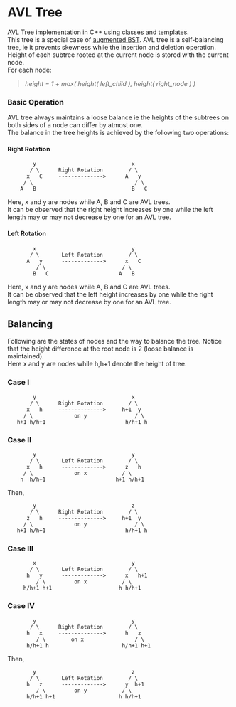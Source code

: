 # AVL Tree
AVL Tree implementation in C++ using classes and templates.  
This tree is a special case of [augmented BST](https://github.com/Ekan5h/AugmentedBST). AVL tree is a self-balancing tree, ie it prevents skewness while the insertion and deletion operation. Height of each subtree rooted at the current node is stored with the current node.  
For each node:  

>*height = 1 + max( height( left\_child ), height( right\_node ) )*

### Basic Operation
AVL tree always maintains a loose balance ie the heights of the subtrees on both sides of a node can differ by atmost one.  
The balance in the tree heights is achieved by the following two operations:

#### Right Rotation
            y                              x
           / \      Right Rotation        / \
          x   C     -------------->      A   y
         / \                                / \
        A   B                              B   C
Here, x and y are nodes while A, B and C are AVL trees.  
It can be observed that the right height increases by one while the left length may or may not decrease by one for an AVL tree.

#### Left Rotation
            x                              y
           / \       Left Rotation        / \
          A   y      ------------->      x   C
             / \                        / \
            B   C                      A   B
Here, x and y are nodes while A, B and C are AVL trees.  
It can be observed that the left height increases by one while the right length may or may not decrease by one for an AVL tree.  

## Balancing
Following are the states of nodes and the way to balance the tree. Notice that the height difference at the root node is 2 (loose balance is maintained).  
Here x and y are nodes while h,h+1 denote the height of tree.

### Case I
            y                              x
           / \      Right Rotation        / \
          x   h     -------------->     h+1  y
         / \             on y               / \
       h+1 h/h+1                         h/h+1 h
### Case II
            y                              y
           / \       Left Rotation        / \
          x   h      ------------->      z   h
         / \             on x           / \
        h  h/h+1                      h+1 h/h+1

Then,

            y                              z
           / \      Right Rotation        / \
          z   h     -------------->     h+1  y
         / \             on y               / \
       h+1 h/h+1                         h/h+1 h
### Case III
            x                              y
           / \       Left Rotation        / \
          h   y      ------------->      x   h+1
             / \         on x           / \
         h/h+1 h+1                     h h/h+1
### Case IV
            y                              y
           / \      Right Rotation        / \
          h   x     -------------->      h   z
             / \        on x                / \
          h/h+1 h                       h/h+1 h+1

Then,

            y                              z
           / \       Left Rotation        / \
          h   z      ------------->      y  h+1
             / \         on y           / \
          h/h+1 h+1                    h h/h+1
